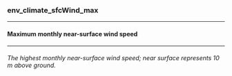 ### env_climate_sfcWind_max



------
#### Maximum monthly near-surface wind speed



------
###### The highest monthly near-surface wind speed; near surface represents 10 m above ground.
